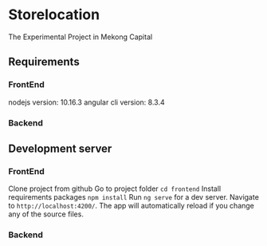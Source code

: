 # Storelocation

The Experimental Project in Mekong Capital

## Requirements
### FrontEnd
nodejs version: 10.16.3
angular cli version: 8.3.4

### Backend

## Development server
### FrontEnd
Clone project from github
Go to project folder `cd frontend`
Install requirements packages `npm install`
Run `ng serve` for a dev server. Navigate to `http://localhost:4200/`. The app will automatically reload if you change any of the source files.

### Backend
